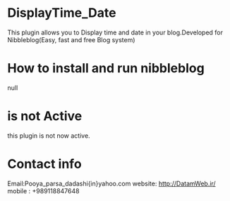 DisplayTime_Date
================
This plugin allows you to Display time and date in your blog.Developed for Nibbleblog(Easy, fast and free Blog system)

How to install and run nibbleblog
=================================
null

is not Active
=============
this plugin is not now active.

Contact info
============
Email:Pooya_parsa_dadashi{in}yahoo.com
website: http://DatamWeb.ir/
mobile : +989118847648
